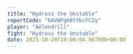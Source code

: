 ```yaml
---
title: "Hydross the Unstable"
reportCode: "6AVWPgm8tYbcFC2q"
player: "Aëlendrïll"
fight: "Hydross the Unstable"
date: 2021-10-20T19:00:04.987000+00:00
---
```

